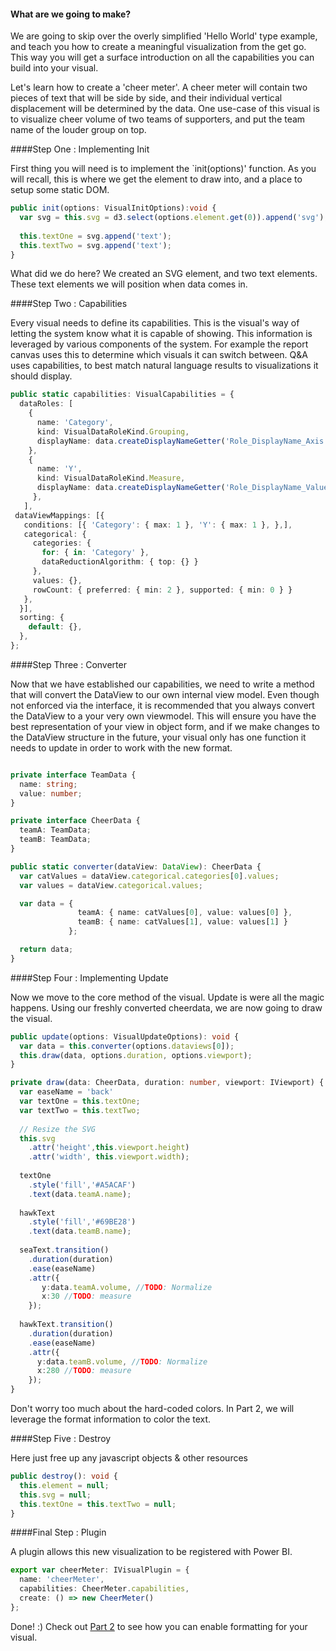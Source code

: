 #### What are we going to make?

We are going to skip over the overly simplified 'Hello World' type example, and teach you how to create a meaningful visualization from the get go. This way you will get a surface introduction on all the capabilities you can build into your visual. 

Let's learn how to create a 'cheer meter'. A cheer meter will contain two pieces of text that will be side by side, and their individual vertical displacement will be determined by the data. One use-case of this visual is to visualize cheer volume of two teams of supporters, and put the team name of the louder group on top.

####Step One : Implementing Init

First thing you will need is to implement the `init(options)' function. As you will recall, this is where we get the element to draw into, and a place to setup some static DOM.

```typescript
public init(options: VisualInitOptions):void {         
  var svg = this.svg = d3.select(options.element.get(0)).append('svg');
            
  this.textOne = svg.append('text');    
  this.textTwo = svg.append('text');
}
```

What did we do here? We created an SVG element, and two text elements. These text elements we will position when data comes in. 


####Step Two : Capabilities

Every visual needs to define its capabilities. This is the visual's way of letting the system know what it is capable of showing. This information is leveraged by various components of the system. For example the report canvas uses this to determine which visuals it can switch between. Q&A uses capabilities, to best match natural language results to visualizations it should display. 

```typescript
public static capabilities: VisualCapabilities = {
  dataRoles: [
    {
      name: 'Category',
      kind: VisualDataRoleKind.Grouping,
      displayName: data.createDisplayNameGetter('Role_DisplayName_Axis'),
    }, 
    {
      name: 'Y',
      kind: VisualDataRoleKind.Measure,
      displayName: data.createDisplayNameGetter('Role_DisplayName_Value'),
     },
   ],
 dataViewMappings: [{
   conditions: [{ 'Category': { max: 1 }, 'Y': { max: 1 }, },],
   categorical: {
     categories: {
       for: { in: 'Category' },
       dataReductionAlgorithm: { top: {} }
     },
     values: {},
     rowCount: { preferred: { min: 2 }, supported: { min: 0 } }
   },
  }],
  sorting: {
    default: {},
  },
};
```

####Step Three : Converter

Now that we have established our capabilities, we need to write a method that will convert the DataView to our own internal view model. Even though not enforced via the interface, it is recommended that you always convert the DataView to a your very own viewmodel. This will ensure you have the best representation of your view in object form, and if we make changes to the DataView structure in the future, your visual only has one function it needs to update in order to work with the new format.  

```typescript

private interface TeamData {
  name: string;
  value: number;
}

private interface CheerData {
  teamA: TeamData;
  teamB: TeamData;
}

public static converter(dataView: DataView): CheerData {
  var catValues = dataView.categorical.categories[0].values;
  var values = dataView.categorical.values;

  var data = { 
               teamA: { name: catValues[0], value: values[0] }, 
               teamB: { name: catValues[1], value: values[1] } 
             };

  return data;
}
```

####Step Four : Implementing Update

Now we move to the core method of the visual. Update is were all the magic happens. Using our freshly converted cheerdata, we are now going to draw the visual.

```typescript
public update(options: VisualUpdateOptions): void {
  var data = this.converter(options.dataviews[0]);
  this.draw(data, options.duration, options.viewport);
}

private draw(data: CheerData, duration: number, viewport: IViewport) {
  var easeName = 'back'
  var textOne = this.textOne;
  var textTwo = this.textTwo;
            
  // Resize the SVG
  this.svg
    .attr('height',this.viewport.height)
    .attr('width', this.viewport.width);
            
  textOne
    .style('fill','#A5ACAF')
    .text(data.teamA.name);
                
  hawkText
    .style('fill','#69BE28')
    .text(data.teamB.name);
  
  seaText.transition()
    .duration(duration)
    .ease(easeName)
    .attr({
       y:data.teamA.volume, //TODO: Normalize
       x:30 //TODO: measure
    });
                
  hawkText.transition()
    .duration(duration)
    .ease(easeName)
    .attr({
      y:data.teamB.volume, //TODO: Normalize
      x:280 //TODO: measure
    });
}
```

Don't worry too much about the hard-coded colors. In Part 2, we will leverage the format information to color the text.

####Step Five : Destroy

Here just free up any javascript objects & other resources

```typescript
public destroy(): void {
  this.element = null;
  this.svg = null;
  this.textOne = this.textTwo = null;
}
```

####Final Step : Plugin

A plugin allows this new visualization to be registered with Power BI.

```typescript
export var cheerMeter: IVisualPlugin = {
  name: 'cheerMeter',
  capabilities: CheerMeter.capabilities,
  create: () => new CheerMeter()
};
```

Done! :) Check out [Part 2](https://github.com/Microsoft/PowerBI-visuals/wiki/Creating-an-IVisual-:-Cheer-Meter-Part-2) to see how you can enable formatting for your visual.